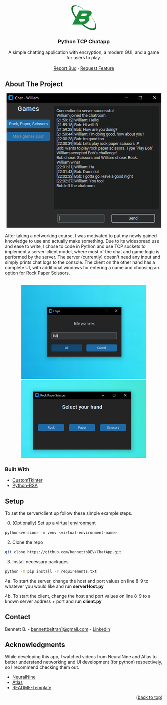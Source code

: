 <!-- PROJECT LOGO -->
<br />
<div align="center">
  <a href="https://github.com/bennettbDEV/ChatApp">
    <img src="images/logo_single.png" alt="Logo" width="80" height="80">
  </a>

<h3 align="center">Python TCP Chatapp</h3>

  <p align="center">
    A simple chatting application with encryption, a modern GUI, and a game for users to play.
    <br />
    <br />
    <a href="https://github.com/bennettbDEV/ChatApp/issues/new?labels=bug&template=bug-report---.md">Report Bug</a>
    ·
    <a href="https://github.com/bennettbDEV/ChatApp/issues/new?labels=enhancement&template=feature-request---.md">Request Feature</a>
  </p>
</div>

<!-- ABOUT THE PROJECT -->
## About The Project

<div align="center">
  <a>
    <img src="images/chatp2.png" alt="chat_example" width="495" height="430">
  </a>
</div>

After taking a networking course, I was motivated to put my newly gained knowledge to use and actually make something. 
Due to its widespread use and ease to write, I chose to code in Python and use TCP sockets to implement a server-client
model, where most of the chat and game logic is performed by the server. The server (currently) doesn't need any input and simply prints chat logs to the console.
The client on the other hand has a complete UI, with additional windows for entering a name and choosing an option for Rock Paper Scissors.

<br />

<div align="center">
  <a>
    <img src="images/name_prompt.png" alt="name_prompt" width="400" height="300"/>      <img src="images/rps_prompt.png" alt="rps_prompt" width="400" height="250"/>
  </a>
</div>

  
### Built With

* <a href="https://github.com/TomSchimansky/CustomTkinter">CustomTkinter</a>
* <a href="https://github.com/sybrenstuvel/python-rsa">Python-RSA</a>


<!-- GETTING STARTED -->
## Setup

To set the server/client up follow these simple example steps.

0. (Optionally) Set up a [virtual environment](https://www.freecodecamp.org/news/how-to-setup-virtual-environments-in-python/)
```sh
python<version> -m venv <virtual-environment-name>
```
2. Clone the repo
```sh
git clone https://github.com/bennettbDEV/ChatApp.git
```
3. Install necessary packages
```sh
python -m pip install -r requirements.txt
```
4a. To start the server, change the host and port values on line 8-9 to whatever you would like and run **serverHost.py**

4b. To start the client, change the host and port values on line 8-9 to a known server address + port and run **client.py** 

<!-- CONTACT -->
## Contact

Bennett B. - bennettbeltran1@gmail.com - [Linkedin](https://linkedin.com/in/bennettbeltran)


<!-- ACKNOWLEDGMENTS -->
## Acknowledgments
While developing this app, I watched videos from NeuralNine and Atlas to better understand networking and UI development (for python) respectively, so I recommend checking them out.
* [NeuralNine](https://www.youtube.com/@NeuralNine)
* [Atlas](https://youtube.com/playlist?list=PLpMixYKO4EXeaGnqT_YWx7_mA77bz2VqM&si=LXwmlks4OqyhAUtU)
* [README-Template](https://github.com/othneildrew/Best-README-Template)

<p align="right">(<a href="#readme-top">back to top</a>)</p>


<!-- MARKDOWN LINKS & IMAGES -->
<!-- https://www.markdownguide.org/basic-syntax/#reference-style-links -->
[contributors-shield]: https://img.shields.io/github/contributors/bennettbDEV/ChatApp.svg?style=for-the-badge
[contributors-url]: https://github.com/bennettbDEV/ChatApp/graphs/contributors
[forks-shield]: https://img.shields.io/github/forks/bennettbDEV/ChatApp.svg?style=for-the-badge
[forks-url]: https://github.com/bennettbDEV/ChatApp/network/members
[stars-shield]: https://img.shields.io/github/stars/bennettbDEV/ChatApp.svg?style=for-the-badge
[stars-url]: https://github.com/bennettbDEV/ChatApp/stargazers
[issues-shield]: https://img.shields.io/github/issues/bennettbDEV/ChatApp.svg?style=for-the-badge
[issues-url]: https://github.com/bennettbDEV/ChatApp/issues
[license-shield]: https://img.shields.io/github/license/bennettbDEV/ChatApp.svg?style=for-the-badge
[license-url]: https://github.com/bennettbDEV/ChatApp/blob/master/LICENSE.txt
[linkedin-shield]: https://img.shields.io/badge/-LinkedIn-black.svg?style=for-the-badge&logo=linkedin&colorB=555
[linkedin-url]: https://linkedin.com/in/bennettbeltran
[chatp2-screenshot]: images/chatp2.png
